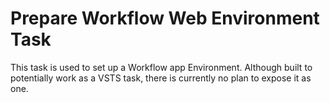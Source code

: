# Prepare Workflow Web Environment Task
This task is used to set up a Workflow app Environment. Although built to potentially work as a VSTS task, there is currently no plan to expose it as one.